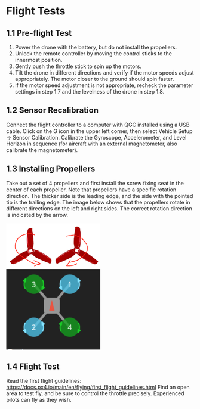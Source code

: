 # Flight Tests

## 1.1 Pre-flight Test

1. Power the drone with the battery, but do not install the propellers.
2. Unlock the remote controller by moving the control sticks to the innermost position.
3. Gently push the throttle stick to spin up the motors.
4. Tilt the drone in different directions and verify if the motor speeds adjust appropriately. The motor closer to the ground should spin faster.
5. If the motor speed adjustment is not appropriate, recheck the parameter settings in step 1.7 and the levelness of the drone in step 1.8.

## 1.2 Sensor Recalibration

Connect the flight controller to a computer with QGC installed using a USB cable. Click on the G icon in the upper left corner, then select Vehicle Setup -> Sensor Calibration. Calibrate the Gyroscope, Accelerometer, and Level Horizon in sequence (for aircraft with an external magnetometer, also calibrate the magnetometer).

## 1.3 Installing Propellers

Take out a set of 4 propellers and first install the screw fixing seat in the center of each propeller. Note that propellers have a specific rotation direction. The thicker side is the leading edge, and the side with the pointed tip is the trailing edge. The image below shows that the propellers rotate in different directions on the left and right sides. The correct rotation direction is indicated by the arrow.

<img src="./assets/cor_drone/image30.png" alt="30" style="width:50.0%" />
<img src="./assets/cor_drone/image16.png" alt="16" style="width:50.0%" />

## 1.4 Flight Test

Read the first flight guidelines: <https://docs.px4.io/main/en/flying/first_flight_guidelines.html>
Find an open area to test fly, and be sure to control the throttle precisely.
Experienced pilots can fly as they wish.
